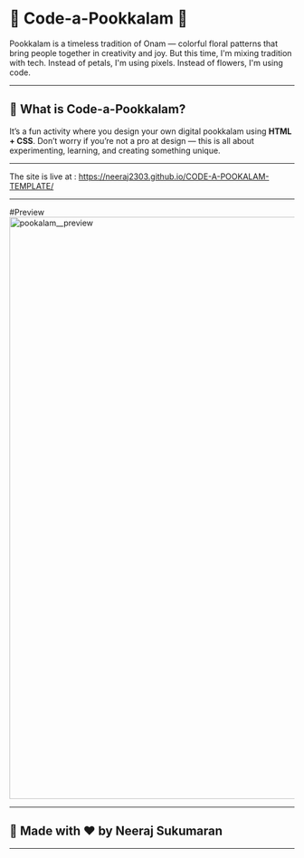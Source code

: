 # 🌸 Code-a-Pookkalam 🌸

Pookkalam is a timeless tradition of Onam — colorful floral patterns that bring people together in creativity and joy.
But this time, I'm mixing tradition with tech. Instead of petals, I'm using pixels. Instead of flowers, I'm using code. 

---

## 🎯 What is Code-a-Pookkalam?

It’s a fun activity where you design your own digital pookkalam using **HTML + CSS**.
Don’t worry if you’re not a pro at design — this is all about experimenting, learning, and creating something unique.

---

The site is live at : https://neeraj2303.github.io/CODE-A-POOKALAM-TEMPLATE/

---

#Preview
<img width="1919" height="1029" alt="pookalam__preview" src="https://github.com/user-attachments/assets/c4bc97b7-9910-49ce-8dd3-a29e06c66d7f" />

---

## 🪷 Made with ❤️ by Neeraj Sukumaran

---
